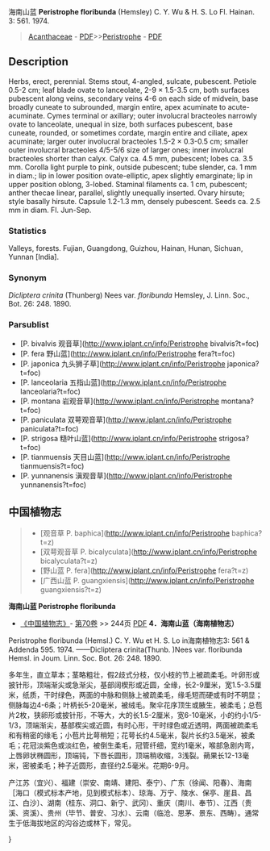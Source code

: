 海南山蓝 **Peristrophe floribunda** (Hemsley) C. Y. Wu & H. S. Lo Fl. Hainan. 3: 561. 1974.

> [Acanthaceae](Acanthaceae-爵床科.md) - [PDF](http://www.iplant.cn/foc/pdf/Acanthaceae.pdf)>>[Peristrophe](http://www.iplant.cn/info/Peristrophe?t=foc) - [PDF](http://www.iplant.cn/foc/pdf/Peristrophe.pdf)

## Description

Herbs, erect, perennial. Stems stout, 4-angled, sulcate, pubescent. Petiole 0.5-2 cm; leaf blade ovate to lanceolate, 2-9 × 1.5-3.5 cm, both surfaces pubescent along veins, secondary veins 4-6 on each side of midvein, base broadly cuneate to subrounded, margin entire, apex acuminate to acute-acuminate. Cymes terminal or axillary; outer involucral bracteoles narrowly ovate to lanceolate, unequal in size, both surfaces pubescent, base cuneate, rounded, or sometimes cordate, margin entire and ciliate, apex acuminate; larger outer involucral bracteoles 1.5-2 × 0.3-0.5 cm; smaller outer involucral bracteoles 4/5-5/6 size of larger ones; inner involucral bracteoles shorter than calyx. Calyx ca. 4.5 mm, pubescent; lobes ca. 3.5 mm. Corolla light purple to pink, outside pubescent; tube slender, ca. 1 mm in diam.; lip in lower position ovate-elliptic, apex slightly emarginate; lip in upper position oblong, 3-lobed. Staminal filaments ca. 1 cm, pubescent; anther thecae linear, parallel, slightly unequally inserted. Ovary hirsute; style basally hirsute. Capsule 1.2-1.3 mm, densely pubescent. Seeds ca. 2.5 mm in diam. Fl. Jun-Sep.

### Statistics
Valleys, forests. Fujian, Guangdong, Guizhou, Hainan, Hunan, Sichuan, Yunnan [India].

### Synonym
*Dicliptera crinita* (Thunberg) Nees var. *floribunda* Hemsley, J. Linn. Soc., Bot. 26: 248. 1890.

### Parsublist

* [P.  bivalvis  观音草](http://www.iplant.cn/info/Peristrophe bivalvis?t=foc)
* [P.  fera  野山蓝](http://www.iplant.cn/info/Peristrophe fera?t=foc)
* [P.  japonica  九头狮子草](http://www.iplant.cn/info/Peristrophe japonica?t=foc)
* [P.  lanceolaria  五指山蓝](http://www.iplant.cn/info/Peristrophe lanceolaria?t=foc)
* [P.  montana  岩观音草](http://www.iplant.cn/info/Peristrophe montana?t=foc)
* [P.  paniculata  双萼观音草](http://www.iplant.cn/info/Peristrophe paniculata?t=foc)
* [P.  strigosa  糙叶山蓝](http://www.iplant.cn/info/Peristrophe strigosa?t=foc)
* [P.  tianmuensis  天目山蓝](http://www.iplant.cn/info/Peristrophe tianmuensis?t=foc)
* [P.  yunnanensis  滇观音草](http://www.iplant.cn/info/Peristrophe yunnanensis?t=foc)


## 中国植物志

> * [观音草  P.  baphica](http://www.iplant.cn/info/Peristrophe baphica?t=z)
> * [双萼观音草  P.  bicalyculata](http://www.iplant.cn/info/Peristrophe bicalyculata?t=z)
> * [野山蓝  P.  fera](http://www.iplant.cn/info/Peristrophe fera?t=z)
> * [广西山蓝  P.  guangxiensis](http://www.iplant.cn/info/Peristrophe guangxiensis?t=z)


**海南山蓝 Peristrophe floribunda**

* [《中国植物志》](http://www.iplant.cn/frps)- [第70卷](http://www.iplant.cn/frps/vol/70) >> 244页 [PDF](http://www.iplant.cn/frps/pdf/70/244a.PDF)
**4．海南山蓝（海南植物志）**

Peristrophe floribunda (Hemsl.) C. Y. Wu et H. S. Lo in海南植物志3: 561 & Addenda 595. 1974. ——Dicliptera crinita(Thunb. )Nees var. floribunda Hemsl. in Joum. Linn. Soc. Bot. 26: 248. 1890.

多年生，直立草本；茎略粗壮，假2歧式分枝，仅小枝的节上被疏柔毛。叶卵形或披针形，顶端渐尖或急渐尖，基部阔楔形或近圆，全缘，长2-9厘米，宽1.5-3.5厘米，纸质，干时绿色，两面的中脉和侧脉上被疏柔毛，缘毛短而硬或有时不明显；侧脉每边4-6条；叶柄长5-20毫米，被绒毛。聚伞花序顶生或腋生，被柔毛；总苞片2枚，狭卵形或披针形，不等大，大的长1.5-2厘米，宽6-10毫米，小的约小1/5-1/3，顶端渐尖，基部楔尖或近圆，有时心形，干时绿色或近透明，两面被疏柔毛和有稍密的缘毛；小苞片比萼稍短；花萼长约4.5毫米，裂片长约3.5毫米，被柔毛；花冠淡紫色或淡红色，被倒生柔毛，冠管纤细，宽约1毫米，喉部急剧内弯，上唇卵状椭圆形，顶端钝，下唇长圆形，顶端稍收缩，3浅裂。蒴果长12-13毫米，密被柔毛；种子近圆形，直径约2.5毫米。花期6-9月。

产江苏（宜兴）、福建（崇安、南靖、建阳、泰宁）、广东（徐闻、阳春）、海南［海口（模式标本产地，见到模式标本）、琼海、万宁、陵水、保亭、崖县、昌江、白沙〕、湖南（桂东、洞口、新宁、武冈）、重庆（南川、奉节）、江西（贵溪、资溪）、贵州（毕节、普安、习水）、云南（临沧、思茅、景东、西畴）。通常生于低海拔地区的沟谷边或林下，常见。

}
